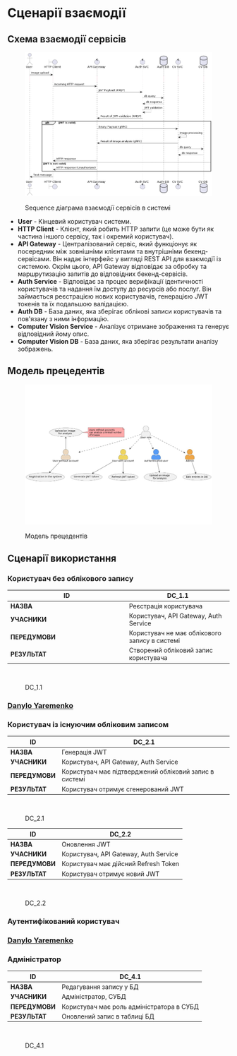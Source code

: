 # Сценарії взаємодії

## Схема взаємодії сервісів

<figure><img src=".gitbook/assets/msvcs-seq.png" alt=""><figcaption><p>Sequence діаграма взаємодії сервісів в системі</p></figcaption></figure>

* **User** - Кінцевий користувач системи.
* **HTTP Client** - Клієнт, який робить HTTP запити (це може бути як частина іншого сервісу, так і окремий користувач).
* **API Gateway** - Централізований сервіс, який функціонує як посередник між зовнішніми клієнтами та внутрішніми бекенд-сервісами. Він надає інтерфейс у вигляді REST API для взаємодії із системою. Окрім цього, API Gateway відповідає за обробку та маршрутизацію запитів до відповідних бекенд-сервісів.
* **Auth Service** - Відповідає за процес верифікації ідентичності користувачів та надання їм доступу до ресурсів або послуг. Він займається реєстрацією нових користувачів, генерацією JWT токенів та їх подальшою валідацією.
* **Auth DB** - База даних, яка зберігає облікові записи користувачів та пов'язану з ними інформацію.
* **Computer Vision Service** - Аналізує отримане зображення та генерує відповідний йому опис.
* **Computer Vision DB** - База даних, яка зберігає результати аналізу зображень.

## Модель прецедентів <a href="#model-precedentiv" id="model-precedentiv"></a>

<figure><img src=".gitbook/assets/users.jpg" alt=""><figcaption><p>Модель прецедентів</p></figcaption></figure>

## Сценарії використання

### Користувач без облікового запису

<table><thead><tr><th width="255">ID</th><th>DC_1.1</th></tr></thead><tbody><tr><td><strong>НАЗВА</strong></td><td>Реєстрація користувача</td></tr><tr><td><strong>УЧАСНИКИ</strong></td><td>Користувач, API Gateway, Auth Service</td></tr><tr><td><strong>ПЕРЕДУМОВИ</strong></td><td>Користувач не має облікового запису в системі</td></tr><tr><td><strong>РЕЗУЛЬТАТ</strong></td><td>Створений обліковий запис користувача</td></tr></tbody></table>

<figure><img src="https://www.plantuml.com/plantuml/png/bLN1JXH14BttLzJDnSGOzSOI0b62taZau8s0Re04WU2WCTa32m4k18mQD1fZm4HlPXaO6LXs-8NgF_8zYcN6xM6379ZfcgvwhrwzxXrw5KqkHSilvrnTlsZcLpJr3R_grpJMfj-iYnFyNMogsdk_b6qKRMjJZtn3KsqXy54UZu-FYHuZUewjgw97ceaR7diYevDHxStaMs6A83t5hZQBQ89dgYTIct-nk30x7o5VNB0ZyzjoWRq2z5Do01i6yRfBz1mMtq3RrGkmzQisldKnrXZfHyZBx0rGYUHBFC-mampQVeUyX8I0VUZNhBtXvMX6djQMNiy-hrtA9G0lH7FqxqnbPRInSu6kPrWqA5N6vZG5NfFzwg5crn8n6Lr8tehvBLJc2qlnesMoE269mVfDB2kt-_8Pxo4ZvfpzDiXPQeV9QJX_K808PIGmJaTqFT0MSZRyhkW1biUQGZIoGdGTu4Nq3-Ie2ISCT82mq2asj_pMrLWwepCTMAp5npcHoPxv2FufZ2nXz_GC7SCegdmI-W21X0MlxGujX2PtUcAYsFmBDglUr7Ky9u5mVgkK1oJ6rsD1-c578QQWf4tKXReWIkw1VynqvomWh8JeWL_liexheUODnCpFGEdbqlD2GG2C42IFqP7nubt2ENIT4ZHJqhor7ZP1MmKDGDsSF1RE9Bi53GdTxgXFNjgY8VcP179k3OfRxToQ2ujLDrURndKcIxFJCv4Rc1hKz_eP3N_Lt_eBPjZ0KKDWNt_eE_sf6xhPFt1tQf0xUI1jGcbNivnGyV2KUzOAtP573oT6datSauhkytxKJFwv88NJ3nn8Rn9ratrQJJlDmTNhT_i8edj4kIyLSxXjBsUMGB5ynpNes_zpT_LTwfKBnZIxm9X2f5wNM22PTVD0AgNUf0bYtaVKqNwHmkF0OEudMyOyFyBZfMtpO0ocLfsoK4kunJpZXl0FFyr_0G00" alt=""><figcaption><p>DC_1.1</p></figcaption></figure>

### [Danylo Yaremenko](https://app.gitbook.com/u/gTTb7bVysOYyu1oDZncHsjDD8Wn2 "mention")

### Користувач із існуючим обліковим записом

| ID             | DC\_2.1                                                |
| -------------- | ------------------------------------------------------ |
| **НАЗВА**      | Генерація JWT                                          |
| **УЧАСНИКИ**   | Користувач, API Gateway, Auth Service                  |
| **ПЕРЕДУМОВИ** | Користувач має підтверджений обліковий запис в системі |
| **РЕЗУЛЬТАТ**  | Користувач отримує сгенерований JWT                    |

<figure><img src="https://www.plantuml.com/plantuml/png/TLHDQnDH5DtFhxWxMq54bsqf5HG_LWKBkYkfXZPGsnAdYf15FcYw2KPKWYYrj8BkP9maPZfffd_Xl7_aUVVbuOHqkkXxxyvzzvvpxdbPUnsMgk7XgzsWXg_8J1s9QPYcQI56P8vhWV1FSvPrkoGuGOI1QI31c2cVvT76nhfWnEWLBpS50sHoR_snF2o5vRUbTm4cY8Jr4YPDR5KCkIQuaFBUouFzobx8w_C9cNalWOAf4qvgGPcwHhdjsUQvhgQr72Z0MgvphGWoOXOOy6OstKqmbDmnmoN62c9YkX8W5ek9tVkcDULt6Ex8qtBrJUL5sIdZkkVZlZrEzUxG5YUNhWB09Gya9yWiGoHi6LdMw2Chng9Q1aYHQKMgmh0MCXqYqnA9EHB68qqsNSJvb7dchcF0zG_6ZANscyVX1MwG-CBDHHLPENrII4Cx6_9vycnZYla66uuKXXin2uw4vvHGMWJIj8G4wRpNB34FUtPSHMhCMSrDejW7fxQEWcx2MtTE4jEv5Xu529GCWVKzUQsdcXDN8iekrO-H2xIcPZKzxy_YPqQ0txqNLDM2JXTMxkNfozm_SBlTyZPVarGhspkX1bQsLl4HNzZk6txZ5qxG5fmnS8uV-82VQEDuQUNsrghFjlEbrBO_bndBjarFPZs7JF7tSfuh6Eh_7hVaFius7ppVl2CBrwaWxXd6rYlgeLWZrfZco9dLDhnYRbtr7JgrB8OntQ108lNmYC9Zf3Tjwb_lcCLP87S9vDoE9szruX7_ElNOKHYp_3rpRbnDYkz64Apn7tzG_m40" alt=""><figcaption><p>DC_2.1</p></figcaption></figure>

| ID             | DC\_2.2                               |
| -------------- | ------------------------------------- |
| **НАЗВА**      | Оновлення JWT                         |
| **УЧАСНИКИ**   | Користувач, API Gateway, Auth Service |
| **ПЕРЕДУМОВИ** | Користувач має дійсний Refresh Token  |
| **РЕЗУЛЬТАТ**  | Користувач отримує новий JWT          |

<figure><img src="https://www.plantuml.com/plantuml/png/TLDFQnDH4B_lfvXZAuZeiIcbekAVKz60tcggQnEiIKctYf13cq1w4ICgLPHOgg0t2MdMhZ7x_0g_zutypNj9DoRT19BtPcVczsTcLtUYKZtQVROLDF09nkuXiVksQLleesSF6e7mut8AxhWawAA7WTr7WZzCUI-tYiKrmIcZVrdS50nWvEhQRRbPYi8NfPS1KlI4_H8cfTeLCLBUVajOVRnTgrGZbiyd6FjQ0aTcZtI6IehqDChZeO9dg7nM21p1nXHo8uyo-cmmOAKPdrB4CdKr635JIQIs8m7wefo8Vc9ROtsxKLdkXVNdbKUXTyQZJyVFu8zSRQpDgQNZ26342yK9Z2f4GiYUgiO9J3wNXGkBPuDuvwAnsgCjKornjjwvNwH7waywApnNu-pKF4g-fKSEJS6RsHRC-cfV2ORpMqKJ0pu-pJYFa8XIDaoFbRMBCC-FsXvEffk_fEJqPUBaEOOKnfjSs_QdhN2JsoVrocOvSe7bZHMynKS2VCPF_40NRS4n0r_n3M_m7MqSB2rVsbYPPEiiQAWYYX9HcXYGK9kJ_Q2OMVf5kNvj_SQ3zSkom7vqJSUFLF1BbvVVZjmDdzJ3dR8KQq_3waFRyiizr3GkNu8-9NSM9zrmhEski5qNiVTO_stJlrd_T_DLbEj51wlyuIl_3m00" alt=""><figcaption><p>DC_2.2</p></figcaption></figure>

### Аутентифікований користувач

### [Danylo Yaremenko](https://app.gitbook.com/u/gTTb7bVysOYyu1oDZncHsjDD8Wn2 "mention")

### Адміністратор

| ID             | DC\_4.1                                   |
| -------------- | ----------------------------------------- |
| **НАЗВА**      | Редагування запису у БД                   |
| **УЧАСНИКИ**   | Адміністратор, СУБД                       |
| **ПЕРЕДУМОВИ** | Користувач має роль адміністратора в СУБД |
| **РЕЗУЛЬТАТ**  | Оновлений запис в таблиці БД              |

<figure><img src="https://www.plantuml.com/plantuml/png/XP0zJe1058JxFSKxXzjm5HFj_36AtHP0eOq1DGHBDLu04IB-i5vXtesS1njZOwJQVSnyC_koitptD3y_F701rnZngHqMxRJKIWlqMY5g4PpmMvL-FUu8xYaSyOuFhVMImfQ6AzeQuJWARj1wjue37l5az_3ZnKJuX851XJRQ2YAUYUe8Z3OsI6z54kFVSgJUOk6zn6nD1A-R7BDW44fxI-3F2wrJk-HxiF3aicm6VI6c4_ru4wjbEAqsrn_lkYF7NlP2ApT26XOEIanM-rSbdnPwVE9Tjd-qn_r_0m00" alt=""><figcaption><p>DC_4.1</p></figcaption></figure>

